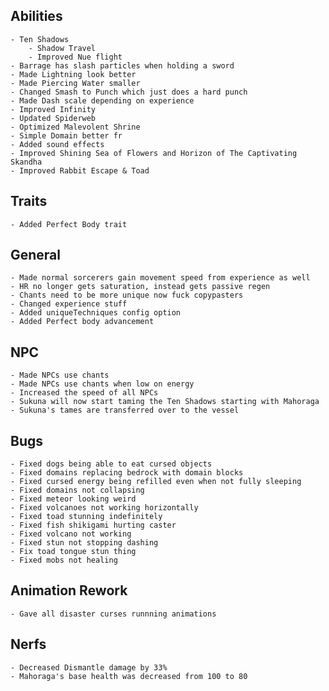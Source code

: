 ## Abilities
    - Ten Shadows
        - Shadow Travel
        - Improved Nue flight
    - Barrage has slash particles when holding a sword
    - Made Lightning look better
    - Made Piercing Water smaller
    - Changed Smash to Punch which just does a hard punch
    - Made Dash scale depending on experience
    - Improved Infinity
    - Updated Spiderweb
    - Optimized Malevolent Shrine
    - Simple Domain better fr
    - Added sound effects
    - Improved Shining Sea of Flowers and Horizon of The Captivating Skandha
    - Improved Rabbit Escape & Toad

## Traits
    - Added Perfect Body trait

## General
    - Made normal sorcerers gain movement speed from experience as well
    - HR no longer gets saturation, instead gets passive regen
    - Chants need to be more unique now fuck copypasters
    - Changed experience stuff
    - Added uniqueTechniques config option
    - Added Perfect body advancement

## NPC
    - Made NPCs use chants
    - Made NPCs use chants when low on energy
    - Increased the speed of all NPCs
    - Sukuna will now start taming the Ten Shadows starting with Mahoraga
    - Sukuna's tames are transferred over to the vessel

## Bugs
    - Fixed dogs being able to eat cursed objects
    - Fixed domains replacing bedrock with domain blocks
    - Fixed cursed energy being refilled even when not fully sleeping
    - Fixed domains not collapsing
    - Fixed meteor looking weird
    - Fixed volcanoes not working horizontally
    - Fixed toad stunning indefinitely
    - Fixed fish shikigami hurting caster
    - Fixed volcano not working
    - Fixed stun not stopping dashing
    - Fix toad tongue stun thing
    - Fixed mobs not healing

## Animation Rework
    - Gave all disaster curses runnning animations

## Nerfs
    - Decreased Dismantle damage by 33%
    - Mahoraga's base health was decreased from 100 to 80